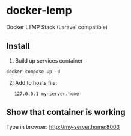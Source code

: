 # docker-lemp
Docker LEMP Stack (Laravel compatible)


## Install
1. Build up services container 
```
docker compose up -d
```
2. Add to hosts file:
```
   127.0.0.1 my-server.home
```

## Show that container is working
Type in browser: http://my-server.home:8003
